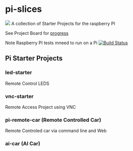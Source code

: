 # pi-slices

<img src="pi-slices-logo-transparent.png"> A collection of Starter Projects for the raspberry PI

See Project Board for [progress](../../projects) 

Note Raspberry PI tests mneed to run on a Pi [![Build Status](https://travis-ci.org/martingollogly/pi-slices.svg?branch=master)](https://travis-ci.org/martingollogly/pi-slices)


## Pi Starter Projects

### led-starter 

Remote Control LEDS


### vnc-starter 

Remote Access Project using VNC


### pi-remote-car (Remote Controlled Car)

Remote Controled car via command line and Web

### ai-car (AI Car)

